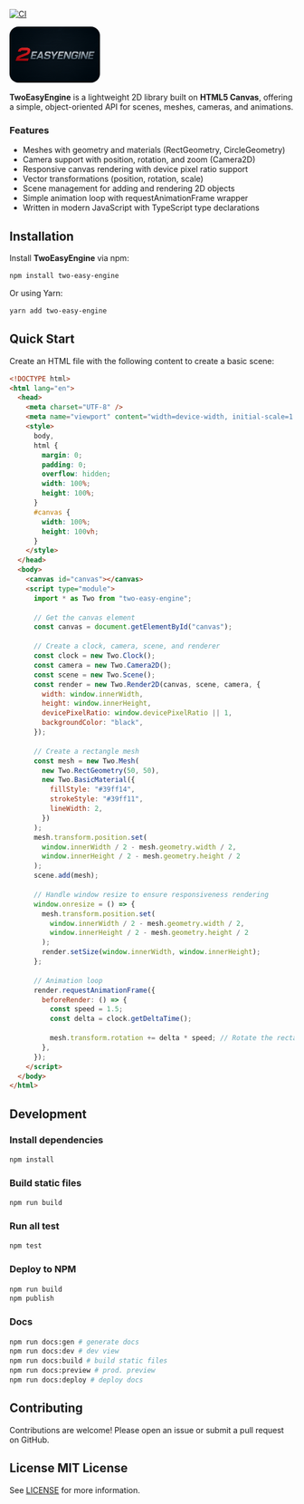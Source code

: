 [![CI](https://github.com/niiicolai/two-easy-engine/actions/workflows/ci.yml/badge.svg)](https://github.com/niiicolai/two-easy-engine/actions/workflows/ci.yml)

<img 
    src="./docs/public/images/logo.png" 
    alt="TwoEasyEngine Logo" 
    width="160" 
    style="flex-shrink: 0; border-radius: 1rem;"
  />

**TwoEasyEngine** is a lightweight 2D library built on
**HTML5 Canvas**, offering a simple, object-oriented API for
scenes, meshes, cameras, and animations.

### Features

- Meshes with geometry and materials (RectGeometry, CircleGeometry)
- Camera support with position, rotation, and zoom (Camera2D)
- Responsive canvas rendering with device pixel ratio support
- Vector transformations (position, rotation, scale)
- Scene management for adding and rendering 2D objects
- Simple animation loop with requestAnimationFrame wrapper
- Written in modern JavaScript with TypeScript type declarations

## Installation

Install **TwoEasyEngine** via npm:

```bash
npm install two-easy-engine
```

Or using Yarn:

```bash
yarn add two-easy-engine
```

## Quick Start
Create an HTML file with the following content to create a basic scene:
```html
<!DOCTYPE html>
<html lang="en">
  <head>
    <meta charset="UTF-8" />
    <meta name="viewport" content="width=device-width, initial-scale=1.0" />
    <style>
      body,
      html {
        margin: 0;
        padding: 0;
        overflow: hidden;
        width: 100%;
        height: 100%;
      }
      #canvas {
        width: 100%;
        height: 100vh;
      }
    </style>
  </head>
  <body>
    <canvas id="canvas"></canvas>
    <script type="module">
      import * as Two from "two-easy-engine";

      // Get the canvas element
      const canvas = document.getElementById("canvas");

      // Create a clock, camera, scene, and renderer
      const clock = new Two.Clock();
      const camera = new Two.Camera2D();
      const scene = new Two.Scene();
      const render = new Two.Render2D(canvas, scene, camera, {
        width: window.innerWidth,
        height: window.innerHeight,
        devicePixelRatio: window.devicePixelRatio || 1,
        backgroundColor: "black",
      });

      // Create a rectangle mesh
      const mesh = new Two.Mesh(
        new Two.RectGeometry(50, 50),
        new Two.BasicMaterial({
          fillStyle: "#39ff14",
          strokeStyle: "#39ff11",
          lineWidth: 2,
        })
      );
      mesh.transform.position.set(
        window.innerWidth / 2 - mesh.geometry.width / 2,
        window.innerHeight / 2 - mesh.geometry.height / 2
      );
      scene.add(mesh);

      // Handle window resize to ensure responsiveness rendering
      window.onresize = () => {
        mesh.transform.position.set(
          window.innerWidth / 2 - mesh.geometry.width / 2,
          window.innerHeight / 2 - mesh.geometry.height / 2
        );
        render.setSize(window.innerWidth, window.innerHeight);
      };

      // Animation loop
      render.requestAnimationFrame({
        beforeRender: () => {
          const speed = 1.5;
          const delta = clock.getDeltaTime();

          mesh.transform.rotation += delta * speed; // Rotate the rectangle
        },
      });
    </script>
  </body>
</html>
```

## Development

### Install dependencies

```bash
npm install
```

### Build static files

```bash
npm run build
```

### Run all test

```bash
npm test
```

### Deploy to NPM

```bash
npm run build
npm publish
```

### Docs

```bash
npm run docs:gen # generate docs
npm run docs:dev # dev view
npm run docs:build # build static files
npm run docs:preview # prod. preview
npm run docs:deploy # deploy docs
```

## Contributing

Contributions are welcome! Please open an issue or submit a pull request on GitHub.

## License MIT License

See [LICENSE](/LICENSE.md) for more information.
